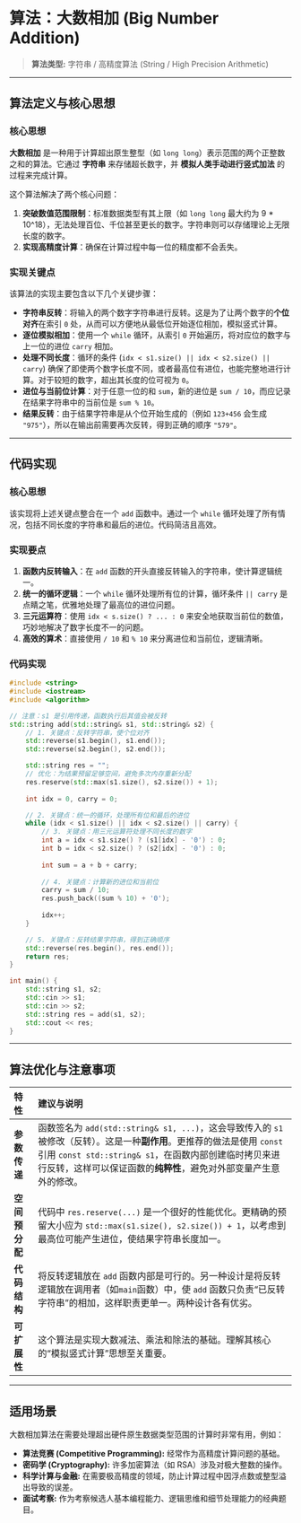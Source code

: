 # 算法：大数相加 (Big Number Addition)

> **算法类型:** 字符串 / 高精度算法 (String / High Precision Arithmetic)

---

## 算法定义与核心思想

### 核心思想
**大数相加** 是一种用于计算超出原生整型（如 `long long`）表示范围的两个正整数之和的算法。它通过 **字符串** 来存储超长数字，并 **模拟人类手动进行竖式加法** 的过程来完成计算。

这个算法解决了两个核心问题：
1.  **突破数值范围限制**：标准数据类型有其上限（如 `long long` 最大约为 9 * 10^18），无法处理百位、千位甚至更长的数字。字符串则可以存储理论上无限长度的数字。
2.  **实现高精度计算**：确保在计算过程中每一位的精度都不会丢失。

### 实现关键点
该算法的实现主要包含以下几个关键步骤：
*   **字符串反转**：将输入的两个数字字符串进行反转。这是为了让两个数字的**个位对齐**在索引 `0` 处，从而可以方便地从最低位开始逐位相加，模拟竖式计算。
*   **逐位模拟相加**：使用一个 `while` 循环，从索引 `0` 开始遍历，将对应位的数字与上一位的进位 `carry` 相加。
*   **处理不同长度**：循环的条件 (`idx < s1.size() || idx < s2.size() || carry`) 确保了即使两个数字长度不同，或者最高位有进位，也能完整地进行计算。对于较短的数字，超出其长度的位可视为 `0`。
*   **进位与当前位计算**：对于任意一位的和 `sum`，新的进位是 `sum / 10`，而应记录在结果字符串中的当前位是 `sum % 10`。
*   **结果反转**：由于结果字符串是从个位开始生成的（例如 `123+456` 会生成 `"975"`），所以在输出前需要再次反转，得到正确的顺序 `"579"`。

---

## 代码实现 

### 核心思想
该实现将上述关键点整合在一个 `add` 函数中。通过一个 `while` 循环处理了所有情况，包括不同长度的字符串和最后的进位。代码简洁且高效。

### 实现要点
1.  **函数内反转输入**：在 `add` 函数的开头直接反转输入的字符串，使计算逻辑统一。
2.  **统一的循环逻辑**：一个 `while` 循环处理所有位的计算，循环条件 `|| carry` 是点睛之笔，优雅地处理了最高位的进位问题。
3.  **三元运算符**：使用 `idx < s.size() ? ... : 0` 来安全地获取当前位的数值，巧妙地解决了数字长度不一的问题。
4.  **高效的算术**：直接使用 `/ 10` 和 `% 10` 来分离进位和当前位，逻辑清晰。

### 代码实现
```cpp
#include <string>
#include <iostream>
#include <algorithm>

// 注意：s1 是引用传递，函数执行后其值会被反转
std::string add(std::string& s1, std::string& s2) {
	// 1. 关键点：反转字符串，使个位对齐
	std::reverse(s1.begin(), s1.end());
	std::reverse(s2.begin(), s2.end());

	std::string res = "";
	// 优化：为结果预留足够空间，避免多次内存重新分配
	res.reserve(std::max(s1.size(), s2.size()) + 1);
	
	int idx = 0, carry = 0;

	// 2. 关键点：统一的循环，处理所有位和最后的进位
	while (idx < s1.size() || idx < s2.size() || carry) {
		// 3. 关键点：用三元运算符处理不同长度的数字
		int a = idx < s1.size() ? (s1[idx] - '0') : 0;
		int b = idx < s2.size() ? (s2[idx] - '0') : 0;
		
		int sum = a + b + carry;
		
		// 4. 关键点：计算新的进位和当前位
		carry = sum / 10;
		res.push_back((sum % 10) + '0');
		
		idx++;
	}

	// 5. 关键点：反转结果字符串，得到正确顺序
	std::reverse(res.begin(), res.end());
	return res;
}

int main() {
	std::string s1, s2;
	std::cin >> s1;
	std::cin >> s2;
	std::string res = add(s1, s2);
	std::cout << res;
}
```
---

## 算法优化与注意事项

| 特性 | 建议与说明 |
| :--- | :--- |
| **参数传递** | 函数签名为 `add(std::string& s1, ...)`，这会导致传入的 `s1` 被修改（反转）。这是一种**副作用**。更推荐的做法是使用 `const` 引用 `const std::string& s1`，在函数内部创建临时拷贝来进行反转，这样可以保证函数的**纯粹性**，避免对外部变量产生意外的修改。 |
| **空间预分配** | 代码中 `res.reserve(...)` 是一个很好的性能优化。更精确的预留大小应为 `std::max(s1.size(), s2.size()) + 1`，以考虑到最高位可能产生进位，使结果字符串长度加一。|
| **代码结构** | 将反转逻辑放在 `add` 函数内部是可行的。另一种设计是将反转逻辑放在调用者（如`main`函数）中，使 `add` 函数只负责“已反转字符串”的相加，这样职责更单一。两种设计各有优劣。 |
| **可扩展性** | 这个算法是实现大数减法、乘法和除法的基础。理解其核心的“模拟竖式计算”思想至关重要。 |

---

## 适用场景

大数相加算法在需要处理超出硬件原生数据类型范围的计算时非常有用，例如：

*   **算法竞赛 (Competitive Programming):** 经常作为高精度计算问题的基础。
*   **密码学 (Cryptography):** 许多加密算法（如 RSA）涉及对极大整数的操作。
*   **科学计算与金融:** 在需要极高精度的领域，防止计算过程中因浮点数或整型溢出导致的误差。
*   **面试考察:** 作为考察候选人基本编程能力、逻辑思维和细节处理能力的经典题目。